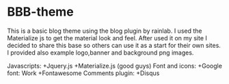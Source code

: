 # BBB-theme
This is a basic blog theme using the blog plugin by rainlab. 
I used the Materialize js to get the material look and feel.
After used it on my site I decided to share this base so others can use it as a start for their own sites.
I provided also example logo,banner and background png images.

Javascripts:
+Jquery.js
+Materialize.js (good guys)
Font and icons:
+Google font: Work
+Fontawesome
Comments plugin:
+Disqus
